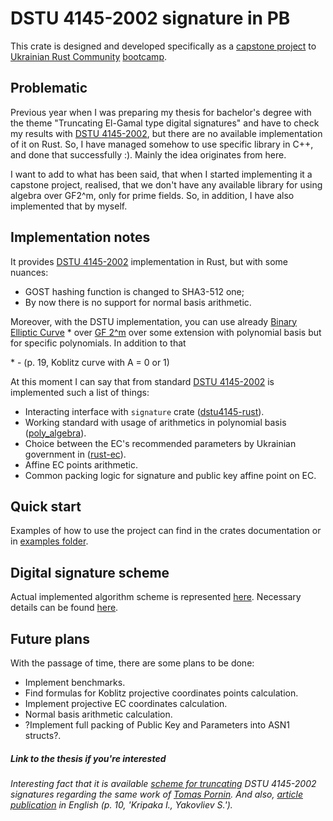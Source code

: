 # DSTU 4145-2002 signature in PB

This crate is designed and developed specifically as a [capstone project][1] to [Ukrainian Rust Community][2] [bootcamp][3].

## Problematic

Previous year when I was preparing my thesis for bachelor's degree with the theme "Truncating El-Gamal type digital
signatures" and have to check my results with [DSTU 4145-2002][4], but there are no available implementation of it on
Rust. So, I have managed somehow to use specific library in C++, and done that successfully :).
Mainly the idea originates from here.

I want to add to what has been said, that when I started implementing it a capstone project, realised, that we don't
have any available library for using algebra over GF2^m, only for prime fields. So, in addition, I have also implemented
that by myself.

## Implementation notes

It provides [DSTU 4145-2002][4] implementation in Rust, but with some nuances:

* GOST hashing function is changed to SHA3-512 one;
* By now there is no support for normal basis arithmetic.

Moreover, with the DSTU implementation, you can use already [Binary Elliptic Curve][7] * over [GF 2^m][8] over some
extension with polynomial basis but for specific polynomials. In addition to that

\* - (p. 19, Koblitz curve with A = 0 or 1)

At this moment I can say that from standard [DSTU 4145-2002][4] is implemented such a list of things:

* Interacting interface with `signature` crate ([dstu4145-rust][11]).
* Working standard with usage of arithmetics in polynomial basis ([poly_algebra][9]).
* Choice between the EC's recommended parameters by Ukrainian government in ([rust-ec][10]).
* Affine EC points arithmetic.
* Common packing logic for signature and public key affine point on EC.

## Quick start

Examples of how to use the project can find in the crates documentation or in [examples folder][6].

## Digital signature scheme

Actual implemented algorithm scheme is represented [here][5]. Necessary details can be found [here][4].

## Future plans

With the passage of time, there are some plans to be done:

* Implement benchmarks.
* Find formulas for Koblitz projective coordinates points calculation.
* Implement projective EC coordinates calculation.
* Normal basis arithmetic calculation.
* ?Implement full packing of Public Key and Parameters into ASN1 structs?.

##### Link to the thesis if you're interested
_Interesting fact that it is available [scheme for truncating][14] DSTU 4145-2002
signatures regarding the same work of [Tomas Pornin][13]._
_And also, [article publication][12] in English (p. 10, 'Kripaka I., Yakovliev S.')._

[1]: https://github.com/rust-lang-ua/rustcamp/tree/master/6_project
[2]: https://github.com/rust-lang-ua
[3]: https://github.com/rust-lang-ua/rustcamp
[4]: https://www.ksv.biz.ua/GOST/DSTY_ALL/DSTU2/dstu_4145-2002.pdf
[5]: ./assets/Readme
[6]: ./examples
[7]: https://nvlpubs.nist.gov/nistpubs/SpecialPublications/NIST.SP.800-186.pdf
[8]: https://en.wikipedia.org/wiki/GF%282%29
[9]: https://github.com/ikripaka/dstu4145-rust/tree/feature/dstu4145-pb/poly_algebra
[10]: https://github.com/ikripaka/dstu4145-rust/tree/feature/dstu4145-pb/rust-ec
[11]: https://github.com/ikripaka/dstu4145-rust/tree/feature/dstu4145-pb/dstu4145-rust
[12]: https://sites.google.com/viti.edu.ua/conference/english?authuser=0&pli=1
[13]: https://eprint.iacr.org/2022/938
[14]: https://ela.kpi.ua/handle/123456789/62109